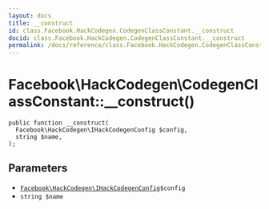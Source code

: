 ```yaml
---
layout: docs
title: __construct
id: class.Facebook.HackCodegen.CodegenClassConstant.__construct
docid: class.Facebook.HackCodegen.CodegenClassConstant.__construct
permalink: /docs/reference/class.Facebook.HackCodegen.CodegenClassConstant.__construct/
---
```

# Facebook\\HackCodegen\\CodegenClassConstant::__construct()




``` Hack
public function __construct(
  Facebook\HackCodegen\IHackCodegenConfig $config,
  string $name,
);
```




## Parameters




* [` Facebook\HackCodegen\IHackCodegenConfig `](<interface.Facebook.HackCodegen.IHackCodegenConfig.md>)`` $config ``
* ` string $name `